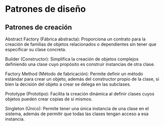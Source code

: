 # Patrones de diseño


## Patrones de creación

Abstract Factory (Fábrica abstracta): Proporciona un contrato para la creación 
de familias de objetos relacionados o dependientes sin tener que especificar su clase 
concreta.



Builder (Constructor): Simplifica la creación de objetos complejos definiendo 
una clase cuyo propósito es construir instancias de otra clase.



Factory Method (Método de fabricación): Permite definir un método estándar 
para crear un objeto, además del constructor propio de la clase, si bien la decisión del 
objeto a crear se delega en las subclases.



Prototype (Prototipo): Facilita la creación dinámica al definir clases cuyos 
objetos pueden crear copias de sí mismos.



Singleton (Único): Permite tener una única instancia de una clase en el sistema, 
además de permitir que todas las clases tengan acceso a esa instancia.
